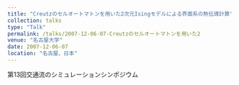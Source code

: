 ```yaml
---
title: "Creutzのセルオートマトンを用いた2次元Isingモデルによる界面系の熱伝導計算"
collection: talks
type: "Talk"
permalink: /talks/2007-12-06-07-Creutzのセルオートマトンを用いた2
venue: "名古屋大学"
date: 2007-12-06-07
location: "名古屋、日本"
---
```


第13回交通流のシミュレーションシンポジウム
